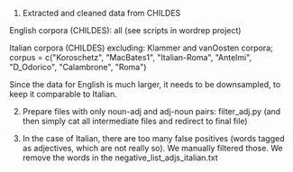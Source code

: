 1) Extracted and cleaned data from CHILDES 
   

English corpora (CHILDES): all (see scripts in wordrep project)

Italian corpora (CHILDES) excluding: 
Klammer and vanOosten corpora; 
corpus = c("Koroschetz", "MacBates1", "Italian-Roma", "Antelmi",
"D_Odorico", "Calambrone", "Roma")

Since the data for English is much larger, it needs to be downsampled, to keep it comparable to Italian.

  
2) Prepare files with only noun-adj and adj-noun pairs: filter_adj.py
   (and then simply cat all intermediate files and redirect to final file)
   
3) In the case of Italian, there are too many false positives (words tagged as adjectives, which are not really so).
   We manually filtered those. We remove the words in the negative_list_adjs_italian.txt 
